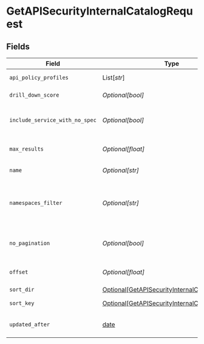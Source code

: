 # GetAPISecurityInternalCatalogRequest


## Fields

| Field                                                                                                             | Type                                                                                                              | Required                                                                                                          | Description                                                                                                       |
| ----------------------------------------------------------------------------------------------------------------- | ----------------------------------------------------------------------------------------------------------------- | ----------------------------------------------------------------------------------------------------------------- | ----------------------------------------------------------------------------------------------------------------- |
| `api_policy_profiles`                                                                                             | List[*str*]                                                                                                       | :heavy_minus_sign:                                                                                                | Names of the Api Policy Profiles                                                                                  |
| `drill_down_score`                                                                                                | *Optional[bool]*                                                                                                  | :heavy_minus_sign:                                                                                                | Return associated score                                                                                           |
| `include_service_with_no_spec`                                                                                    | *Optional[bool]*                                                                                                  | :heavy_minus_sign:                                                                                                | When false, only services with specs wikk be returned                                                             |
| `max_results`                                                                                                     | *Optional[float]*                                                                                                 | :heavy_minus_sign:                                                                                                | The number of entries to return (pagination)                                                                      |
| `name`                                                                                                            | *Optional[str]*                                                                                                   | :heavy_minus_sign:                                                                                                | the Api Catalog name filter                                                                                       |
| `namespaces_filter`                                                                                               | *Optional[str]*                                                                                                   | :heavy_minus_sign:                                                                                                | namespace filter. a base 64 representation of a list of NamespacesFilter definition object                        |
| `no_pagination`                                                                                                   | *Optional[bool]*                                                                                                  | :heavy_minus_sign:                                                                                                | When true, the pagination params will be ignored                                                                  |
| `offset`                                                                                                          | *Optional[float]*                                                                                                 | :heavy_minus_sign:                                                                                                | Return entries from this offset (pagination)                                                                      |
| `sort_dir`                                                                                                        | [Optional[GetAPISecurityInternalCatalogSortDir]](../../models/operations/getapisecurityinternalcatalogsortdir.md) | :heavy_minus_sign:                                                                                                | sorting direction                                                                                                 |
| `sort_key`                                                                                                        | [Optional[GetAPISecurityInternalCatalogSortKey]](../../models/operations/getapisecurityinternalcatalogsortkey.md) | :heavy_minus_sign:                                                                                                | the Api Catalog sort key                                                                                          |
| `updated_after`                                                                                                   | [date](https://docs.python.org/3/library/datetime.html#date-objects)                                              | :heavy_minus_sign:                                                                                                | Only Apis updated since this date                                                                                 |